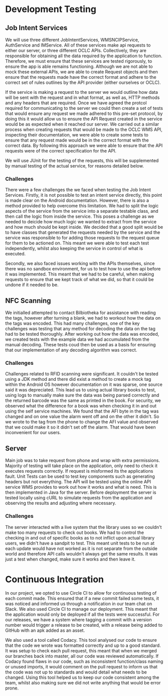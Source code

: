 
# Development Testing

## Job Intent Services

We will use three different JobIntentServices, WMSNCIPService, AuthService and IMService. All of these services make api requests to either our server, or three different OCLC APIs. Collectively, they are responsible for obtaining all the data required by the application to function. Therefore, we must ensure that these services are tested rigorously, to ensure the app is able remains functioning. Although we are not able to mock these external APIs, we are able to create Request objects and then ensure that the requests made have the correct format and adhere to the correct set of rules outlines by the API provider (either ourselves or OCLC).

If the service is making a request to the server we would outline how data will be sent with the request and in what format, as well as, HTTP methods and any headers that are required. Once we have agreed the protcol required for communicating to the server we could then create a set of tests that would ensure any request we made adhered to this pre-set protocol, by doing this it would allow us to ensure the API Request created in the service would be as expected when it reached our server. We carried out a similar process when creating requests that would be made to the OCLC WMS API, inspecting their documentation, we were able to create some tests to ensure that any request made would be in the correct format with the correct data. By following this approach we were able to ensure that the API requests were of the correct specification for the API.

We will use JUnit for the testing of the requests, this will be supplemented by manual testing of the actual service, for reasons detailed below.

### Challenges

There were a few challenges the we faced when testing the Job Intent Services. Firstly, it is not possible to test an intent service directly, this point is made clear on the Android documentation. However, there is also a method provided to help overcome this limitation. We had to split the logic aspects of the service from the service into a separate testable class, and then call the logic from inside the service. This poses a challenge as we needed to deicide how much logic we wanted to extract from the service and how much should be kept inside. We decided that a good split would be to have classes that generated the requests needed by the service and the service was responsible to for adding those requests to the request queue for them to be actioned on. This meant we were able to test each test independently, whilst also keeping the service in control of what is executed. 

Secondly, we also faced issues working with the APIs themselves, since there was no sandbox environment, for us to test how to use the api before it was implemented. This meant that we had to be careful, when making requests to ensure that we kept track of what we did, so that it could be undone if it needed to be.


## NFC Scanning

We initialled attempted to contact Bilbiotheka for assistance with reading the tags, however after turning a blank, we had to workout how the data on the tags was encoded. This had many challenges, one of the key challenges was testing that any method for decoding the data on the tag had to be tested thoroughly. After working out how the data was encoded, we created tests with the example data we had accumulated from the manual decoding. These tests coud then be used as a basis for ensuring that our implementation of any decoding algorithm was correct.

### Challenges

Challenges related to RFID scanning were significant. It couldn't be tested using a JDK method and there did exist a method to create a mock tag within the Android OS however documentation on it was sparse, one source said it was depreciated. This lead us to using actual library books to test, using logs to manually make sure the data was being parsed correctly and the returned barcode was the same as printed in the book. For security, we observed what the difference for a book was when checking it in and out using the self service machines. We found that the AFI byte in the tag was changed and on one value the alarm went off and on the other it didn't. So we wrote to the tag from the phone to change the AFI value and observed that we could make it so it didn't set off the alarm. That would have been inconvenient for our users.

## Server
Main job was to take request from phone and wrap with extra permissions. Majority of testing will take place on the application, only need to check it executes requests correctly. If request is misformed its the applications fault. Unit Tests can be used to test key components such as generating headers but not everything. The API will be tested using the online API service WMS provides to work out how it works and what is need. This is then implemented in Java for the server. Before deployment the server is tested locally using cURL to simulate requests from the application and observing the results and adjusting where necessary.  

### Challenges

The server interacted with a live system that the library uses so we couldn't make too many requests to check out books. We had to control the checking in and out of specific books as to not inflict upon actual library users, we didn't have a sandpit to test. This meant unit tests to be run at each update would have not worked as it is not separate from the outside world and therefore API calls wouldn't always get the same results. It was just a test when changed, make sure it works and then leave it. 

# Continuous Integration

In our project, we opted to use Circle CI to allow for continuous testing of each commit made. This ensured that if a new commit failed some tests, it was noticed and informed us through a notification in our team chat on Slack. We also used Circle CI to manage our deployment. This meant that the application would only be deployed if all the tests were successful. For our releases, we have a system where tagging a commit with a version number would trigger a release to be created, with a release being added to GitHub with an apk added as an asset.

We also used a tool called Codacy. This tool analysed our code to ensure that the code we wrote was formatted correctly and up to a good standard. It was setup to check each pull request, this meant that when we merged our branches back into master, all our code was reviewed automatically. If Codacy found flaws in our code, such as inconsistent function/class naming or unused imports, it would comment on the pull request to inform us that the code was not up to standards and would detail what needs to be changed. Using this tool helped us to keep our code consistent among the team, whilst also making sure we did not write anything that would be error prone. 


